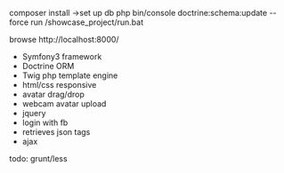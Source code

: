 composer install
 ->set up db
 php bin/console doctrine:schema:update --force
 run /showcase_project/run.bat
 
 browse http://localhost:8000/
 
* Symfony3 framework
* Doctrine ORM
* Twig php template engine
* html/css responsive
* avatar drag/drop
* webcam avatar upload
* jquery
* login with fb
* retrieves json tags
* ajax 

todo:
grunt/less